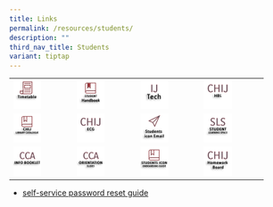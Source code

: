 ```yaml
---
title: Links
permalink: /resources/students/
description: ""
third_nav_title: Students
variant: tiptap
---
```

<table><tbody><tr><td rowspan="1" colspan="1"><div class="isomer-image-wrapper"><img style="width:50%" height="auto" width="100%" src="/images/IconStu/timetable.png"></div></td><td rowspan="1" colspan="1"><div class="isomer-image-wrapper"><img style="width:50%" height="auto" width="100%" src="/images/IconStu/shb2.png"></div></td><td rowspan="1" colspan="1"><div class="isomer-image-wrapper"><img style="width:50%" height="auto" width="100%" src="/images/IconStu/IJTech.png"></div></td><td rowspan="1" colspan="1"><div class="isomer-image-wrapper"><img style="width:50%" height="auto" width="100%" src="/images/IconStu/HBL.jpg"></div></td></tr><tr><td rowspan="1" colspan="1"><div class="isomer-image-wrapper"><img style="width:50%" height="auto" width="100%" src="/images/IconStu/LibCatalogue.png"></div></td><td rowspan="1" colspan="1"><div class="isomer-image-wrapper"><img style="width:50%" height="auto" width="100%" src="/images/IconStu/ECG.png"></div></td><td rowspan="1" colspan="1"><div class="isomer-image-wrapper"><img style="width:50%" height="auto" width="100%" src="/images/IconStu/stdicon.png"></div></td><td rowspan="1" colspan="1"><div class="isomer-image-wrapper"><img style="width:50%" height="auto" width="100%" src="/images/IconStu/SLS.png"></div></td></tr><tr><td rowspan="1" colspan="1"><div class="isomer-image-wrapper"><img style="width:50%" height="auto" width="100%" src="/images/IconStu/CCAInfoBk.png"></div></td><td rowspan="1" colspan="1"><div class="isomer-image-wrapper"><img style="width:50%" height="auto" width="100%" src="/images/IconStu/CCAOrientationSlides.png"></div></td><td rowspan="1" colspan="1"><div class="isomer-image-wrapper"><img style="width:50%" height="auto" width="100%" src="/images/IconStu/iconguide.png"></div></td><td rowspan="1" colspan="1"><div class="isomer-image-wrapper"><img style="width:50%" height="auto" width="100%" src="/images/IconStu/HWB.png"></div></td></tr></tbody></table><ul data-tight="true" class="tight"><li><p><a href="/files/self_service_password_reset.pdf" rel="noopener noreferrer nofollow" target="_blank">self-service password reset guide</a></p></li></ul><p></p>